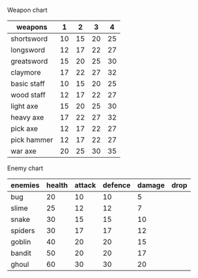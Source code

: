 Weapon chart

| weapons     | 1  | 2  | 3  | 4  |
| ----------- | -- | -- | -- | -- |
| shortsword  | 10 | 15 | 20 | 25 |
| longsword   | 12 | 17 | 22 | 27 |
| greatsword  | 15 | 20 | 25 | 30 |
| claymore    | 17 | 22 | 27 | 32 |
| basic staff | 10 | 15 | 20 | 25 |
| wood staff  | 12 | 17 | 22 | 27 |
| light axe   | 15 | 20 | 25 | 30 |
| heavy axe   | 17 | 22 | 27 | 32 |
| pick axe    | 12 | 17 | 22 | 27 |
| pick hammer | 12 | 17 | 22 | 27 |
| war axe     | 20 | 25 | 30 | 35 |

Enemy chart

| enemies | health | attack | defence | damage | drop |
| ------- | ------ | ------ | ------- | ------ | ---- |
| bug     | 20     | 10     | 10      | 5      |      |
| slime   | 25     | 12     | 12      | 7      |      |
| snake   | 30     | 15     | 15      | 10     |      |
| spiders | 30     | 17     | 17      | 12     |      |
| goblin  | 40     | 20     | 20      | 15     |      |
| bandit  | 50     | 20     | 20      | 17     |      |
| ghoul   | 60     | 30     | 30      | 20     |      |

